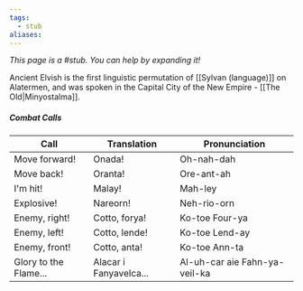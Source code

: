```yaml
---
tags:
  - stub
aliases:
---
```


*This page is a #stub. You can help by expanding it!*

Ancient Elvish is the first linguistic permutation of [[Sylvan (language)]] on Alatermen, and was spoken in the Capital City of the New Empire - [[The Old|Minyostalma]].

##### Combat Calls
| Call                  | Translation            | Pronunciation                 |
| --------------------- | ---------------------- | ----------------------------- |
| Move forward!         | Onada!                 | Oh-nah-dah                    |
| Move back!            | Oranta!                | Ore-ant-ah                    |
| I'm hit!              | Malay!                 | Mah-ley                       |
| Explosive!            | Nareorn!               | Neh-rio-orn                   |
| Enemy, right!         | Cotto, forya!          | Ko-toe Four-ya                |
| Enemy, left!          | Cotto, lende!          | Ko-toe Lend-ay                |
| Enemy, front!         | Cotto, anta!           | Ko-toe Ann-ta                 |
| Glory to the Flame... | Alacar i Fanyavelca... | Al-uh-car aie Fahn-ya-veil-ka |
